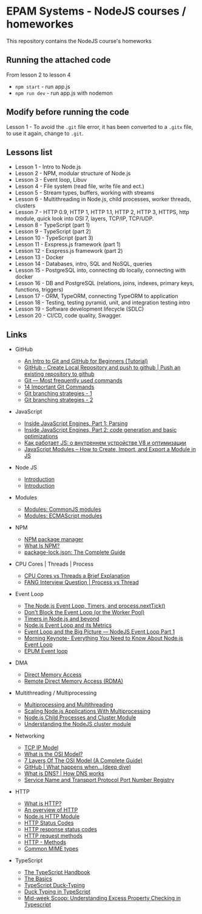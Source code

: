 # EPAM Systems - NodeJS courses / homeworkes

This repository contains the NodeJS course's homeworks

## Running the attached code

From lesson 2 to lesson 4
- `npm start` - run app.js
- `npm run dev` - run app.js with nodemon


## Modify before running the code

Lesson 1 - To avoid the `.git` file error, it has been converted to a `.gitx` file, to use it again, change to `.git`.

## Lessons list
- Lesson 1 - Intro to Node.js
- Lesson 2 - NPM, modular structure of Node.js
- Lesson 3 - Event loop, Libuv
- Lesson 4 - File system (read file, write file and ect.)
- Lesson 5 - Stream types, buffers, working with streams
- Lesson 6 - Multithreading in Node.js, child processes, worker threads, clusters
- Lesson 7 - HTTP 0.9, HTTP 1, HTTP 1.1, HTTP 2, HTTP 3, HTTPS, http module, quick look into OSI 7, layers, TCP/IP, TCP/UDP.
- Lesson 8 - TypeScript (part 1)
- Lesson 9 - TypeScript (part 2)
- Lesson 10 - TypeScript (part 3)
- Lesson 11 - Exspress.js framework (part 1)
- Lesson 12 - Exspress.js framework (part 2)
- Lesson 13 - Docker
- Lesson 14 - Databases, intro, SQL and NoSQL, queries
- Lesson 15 - PostgreSQL into, connecting db locally, connecting with docker
- Lesson 16 - DB and PostgreSQL (relations, joins, indexes, primary keys, functions, triggers)
- Lesson 17 - ORM, TypeORM, connecting TypeORM to application
- Lesson 18 - Testing, testing pyramid, unit, and integration testing intro
- Lesson 19 - Software development lifecycle (SDLC)
- Lesson 20 - CI/CD, code quality, Swagger.

## Links
- GitHub
    - [An Intro to Git and GitHub for Beginners (Tutorial)](https://product.hubspot.com/blog/git-and-github-tutorial-for-beginners)
    - [GitHub - Create Local Repository and push to github | Push an existing repository to github](https://www.youtube.com/watch?v=vbQ2bYHxxEA)
    - [Git — Most frequently used commands](https://medium.com/analytics-vidhya/git-most-frequently-used-commands-9df9f200c235)
    - [14 Important Git Commands](https://medium.com/javarevisited/14-important-git-commands-fbdc87358b18)
    - [Git branching strategies - 1](https://www.flagship.io/git-branching-strategies/)
    - [Git branching strategies - 2](https://rewind.com/blog/git-branching-strategies-explained/)

- JavaScript
    - [Inside JavaScript Engines, Part 1: Parsing](https://medium.com/@yanguly/inside-javascript-engines-part-1-parsing-c519d75833d7)
    - [Inside JavaScript Engines, Part 2: code generation and basic optimizations](https://medium.com/@yanguly/inside-javascript-engines-part-2-code-generation-and-basic-optimizations-952bed02db62)
    - [Как работает JS: о внутреннем устройстве V8 и оптимизации](https://habr.com/ru/companies/ruvds/articles/337460/)
    - [JavaScript Modules – How to Create, Import, and Export a Module in JS](https://www.freecodecamp.org/news/javascript-modules/)

- Node JS
    - [Introduction](https://www.tutorialspoint.com/nodejs/nodejs_introduction.htm)
    - [Introduction](https://www.geeksforgeeks.org/introduction-to-node-js/)

- Modules
    - [Modules: CommonJS modules](https://nodejs.org/api/modules.html#modules-commonjs-modules)
    - [Modules: ECMAScript modules](https://nodejs.org/api/esm.html#modules-ecmascript-modules)

- NPM
    - [NPM package manager](https://nodejs.dev/en/learn/an-introduction-to-the-npm-package-manager/)
    - [What Is NPM?](https://medium.com/swlh/what-is-npm-a-simple-english-guide-to-truly-understanding-the-node-package-manager-41e82f6c5515)
    - [package-lock.json: The Complete Guide](https://medium.com/helpshift-engineering/package-lock-json-the-complete-guide-2ae40175ebdd)

- CPU Cores | Threads | Process
    - [CPU Cores vs Threads a Brief Explanation](https://www.serverbasket.com/help/cpu-cores-vs-threads/)
    - [FANG Interview Question | Process vs Thread](https://www.youtube.com/watch?v=4rLW7zg21gI)
    
- Event Loop
    - [The Node.js Event Loop, Timers, and process.nextTick()](https://nodejs.org/en/docs/guides/event-loop-timers-and-nexttick)
    - [Don't Block the Event Loop (or the Worker Pool)](https://nodejs.org/en/docs/guides/dont-block-the-event-loop)
    - [Timers in Node.js and beyond](https://nodejs.org/en/docs/guides/timers-in-node)
    - [Node.js Event Loop and its Metrics](https://www.dynatrace.com/news/blog/all-you-need-to-know-to-really-understand-the-node-js-event-loop-and-its-metrics/)
    - [Event Loop and the Big Picture — NodeJS Event Loop Part 1](https://blog.insiderattack.net/event-loop-and-the-big-picture-nodejs-event-loop-part-1-1cb67a182810)
    - [Morning Keynote- Everything You Need to Know About Node.js Event Loop](https://www.youtube.com/watch?v=PNa9OMajw9w)
    - [EPUM Event loop](https://youtu.be/7f787SsgknA)

- DMA
    - [Direct Memory Access](https://www.techopedia.com/definition/2767/direct-memory-access-dma)
    - [Remote Direct Memory Access (RDMA)](https://www.techtarget.com/searchstorage/definition/Remote-Direct-Memory-Access)

- Multithreading / Multiprocessing
    - [Multiprocessing and Multithreading](https://www.baeldung.com/cs/multiprocessing-multithreading)
    - [Scaling Node.js Applications With Multiprocessing](https://betterprogramming.pub/scaling-node-js-applications-with-multiprocessing-b0c25511832a)
    - [Node.js Child Processes and Cluster Module](https://voskan.host/2023/03/30/node-js-child-processes-and-cluster-module/)
    - [Understanding the NodeJS cluster module](https://leanpub.com/thenodejsclustermodule/read)

- Networking
    - [TCP IP Model](https://www.interviewbit.com/blog/tcp-ip-model/)
    - [What is the OSI Model?](https://www.cloudflare.com/learning/ddos/glossary/open-systems-interconnection-model-osi/)
    - [7 Layers Of The OSI Model (A Complete Guide)](https://www.softwaretestinghelp.com/osi-model-layers/)
    - [GitHub | What happens when...(deep dive)](https://github.com/alex/what-happens-when )
    - [What is DNS? | How DNS works](https://www.cloudflare.com/en-gb/learning/dns/what-is-dns/)
    - [Service Name and Transport Protocol Port Number Registry](https://www.iana.org/assignments/service-names-port-numbers/service-names-port-numbers.xhtml)

- HTTP
    - [What is HTTP?](https://www.cloudflare.com/en-gb/learning/ddos/glossary/hypertext-transfer-protocol-http/)
    - [An overview of HTTP](https://developer.mozilla.org/en-US/docs/Web/HTTP/Overview)
    - [Node.js HTTP Module](https://www.w3schools.com/nodejs/nodejs_http.asp)
    - [HTTP Status Codes](https://moz.com/learn/seo/http-status-codes)
    - [HTTP response status codes](https://developer.mozilla.org/en-US/docs/Web/HTTP/Status)
    - [HTTP request methods](https://developer.mozilla.org/en-US/docs/Web/HTTP/Methods)
    - [HTTP - Methods](https://www.tutorialspoint.com/http/http_methods.htm)
    - [Common MIME types](https://developer.mozilla.org/en-US/docs/Web/HTTP/Basics_of_HTTP/MIME_types/Common_types)
    
- TypeScript
    - [The TypeScript Handbook](https://www.typescriptlang.org/docs/handbook/intro.html)
    - [The Basics](https://www.typescriptlang.org/docs/handbook/2/basic-types.html)
    - [TypeScript Duck-Typing](https://www.javatpoint.com/typescript-duck-typing)
    - [Duck Typing in TypeScript](https://www.tutorialspoint.com/duck-typing-in-typescript)
    - [Mid-week Scoop: Understanding Excess Property Checking in Typescript](https://www.allthingstypescript.dev/p/mid-week-scoop-understanding-excess/comments#:~:text=Excess%20property%20checking%20is%20when,type%20annotation%20for%20the%20object.)